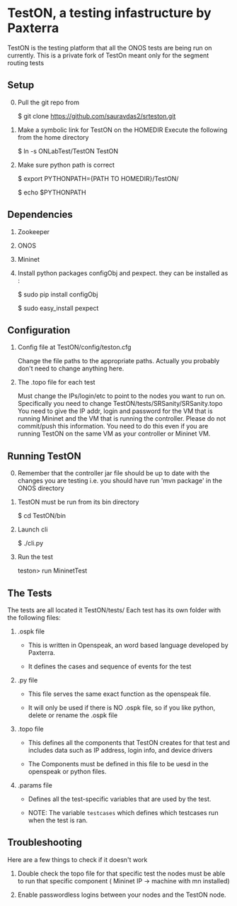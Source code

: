 TestON, a testing infastructure by Paxterra
=======================================
TestON is the testing platform that all the ONOS tests are being run on currently. 
This is a private fork of TestOn meant only for the segment routing tests

Setup 
-------------

0. Pull the git repo from 

    $ git clone https://github.com/sauravdas2/srteston.git

1. Make a symbolic link for TestON on the HOMEDIR 
   Execute the following from the home directory  

    $ ln -s ONLabTest/TestON TestON

2. Make sure python path is correct 

    $ export PYTHONPATH={PATH TO HOMEDIR}/TestON/

    $ echo $PYTHONPATH 


Dependencies
------------
1. Zookeeper

2. ONOS

3. Mininet

4. Install python packages configObj and pexpect. they can be installed as :

     $ sudo pip install configObj

     $ sudo easy_install pexpect 

Configuration
------------

1. Config file at TestON/config/teston.cfg

    Change the file paths to the appropriate paths. 
    Actually you probably don't need to change anything here.

2. The .topo file for each test
 
    Must change the IPs/login/etc to point to the nodes you want to run on.
    Specifically you need to change TestON/tests/SRSanity/SRSanity.topo
    You need to give the IP addr, login and password for the VM that is running Mininet
    and the VM that is running the controller. Please do not commit/push this information.
    You need to do this even if you are running TestON on the same VM as your controller
    or Mininet VM. 

Running TestON
------------
0. Remember that the controller jar file should be up to date with the changes you are testing
   i.e. you should have run 'mvn package' in the ONOS directory

1. TestON must be run from its bin directory 

    $ cd TestON/bin

2. Launch cli

    $ ./cli.py 

3. Run the test 

    teston> run MininetTest 

The Tests
-----------------------------------------------

The tests are all located it TestON/tests/
Each test has its own folder with the following files: 

1. .ospk file

    - This is written in Openspeak, an word based language developed by Paxterra.

    - It defines the cases and sequence of events for the test 

2. .py file
 
    - This file serves the same exact function as the openspeak file. 

    - It will only be used if there is NO .ospk file, so if you like python, delete or rename the .ospk file 
 
3. .topo file  

    - This defines all the components that TestON creates for that test and includes data such as IP address, login info, and device drivers  
 
    - The Components must be defined in this file to be uesd in the openspeak or python files. 
    
4. .params file

    - Defines all the test-specific variables that are used by the test. 

    - NOTE: The variable `testcases` which defines which testcases run when the test is ran. 

Troubleshooting
-----------------------------------------------
Here are a few things to check if it doesn't work

1. Double check the topo file for that specific test the nodes must be able to run that specific component ( Mininet IP -> machine with mn installed)

2. Enable passwordless logins between your nodes and the TestON node.  

